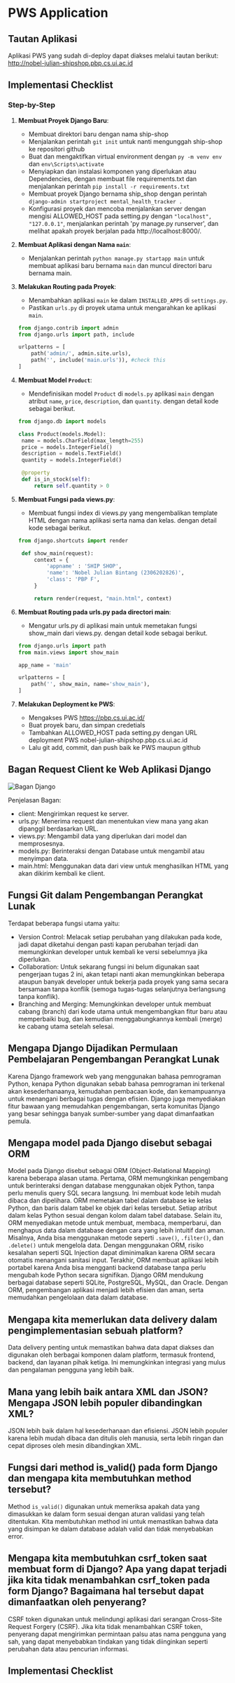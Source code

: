 # PWS Application

## Tautan Aplikasi
Aplikasi PWS yang sudah di-deploy dapat diakses melalui tautan berikut:
http://nobel-julian-shipshop.pbp.cs.ui.ac.id

## Implementasi Checklist
### Step-by-Step
1. **Membuat Proyek Django Baru**:
    - Membuat direktori baru dengan nama ship-shop
    - Menjalankan perintah `git init` untuk nanti mengunggah ship-shop ke repositori github
    - Buat dan mengaktifkan virtual environment dengan `py -m venv env` dan `env\Scripts\activate`
    - Menyiapkan dan instalasi komponen yang diperlukan atau Dependencies, dengan membuat file requirements.txt dan menjalankan perintah `pip install -r requirements.txt`
    - Membuat proyek Django bernama ship_shop dengan perintah `django-admin startproject mental_health_tracker .`
    - Konfigurasi proyek dan mencoba menjalankan server dengan mengisi ALLOWED_HOST pada setting.py dengan `"localhost", "127.0.0.1"`, menjalankan perintah 'py manage.py runserver', dan melihat apakah proyek berjalan pada http://localhost:8000/.
   
2. **Membuat Aplikasi dengan Nama `main`**:
    - Menjalankan perintah `python manage.py startapp main` untuk membuat aplikasi baru bernama `main` dan muncul directori baru bernama main.

3. **Melakukan Routing pada Proyek**:
    - Menambahkan aplikasi `main` ke dalam `INSTALLED_APPS` di `settings.py`.
    - Pastikan `urls.py` di proyek utama untuk mengarahkan ke aplikasi `main`.
    ```python
    from django.contrib import admin
    from django.urls import path, include

    urlpatterns = [
        path('admin/', admin.site.urls),
        path('', include('main.urls')), #check this
    ]

4. **Membuat Model `Product`**:
    - Mendefinisikan model `Product` di `models.py` aplikasi `main` dengan atribut `name`, `price`, `description`, dan `quantity`. dengan detail kode sebagai berikut.
   
   ```python
   from django.db import models

   class Product(models.Model):
    name = models.CharField(max_length=255)
    price = models.IntegerField()
    description = models.TextField()
    quantity = models.IntegerField()

    @property
    def is_in_stock(self):
        return self.quantity > 0

5. **Membuat Fungsi pada views.py**:
    - Membuat fungsi index di views.py yang mengembalikan template HTML dengan nama aplikasi serta nama dan kelas. dengan detail kode sebagai berikut.
   
   ```python
   from django.shortcuts import render

    def show_main(request):
        context = {
            'appname' : 'SHIP SHOP',
            'name': 'Nobel Julian Bintang (2306202826)',
            'class': 'PBP F',
        }

        return render(request, "main.html", context)

6. **Membuat Routing pada urls.py pada directori main**:
    - Mengatur urls.py di aplikasi main untuk memetakan fungsi show_main dari views.py. dengan detail kode sebagai berikut.

    ```python
    from django.urls import path
    from main.views import show_main

    app_name = 'main'

    urlpatterns = [
        path('', show_main, name='show_main'),
    ]

7. **Melakukan Deployment ke PWS**:
    - Mengakses PWS https://pbp.cs.ui.ac.id/
    - Buat proyek baru, dan simpan credetials
    - Tambahkan ALLOWED_HOST pada setting.py dengan URL deployment PWS nobel-julian-shipshop.pbp.cs.ui.ac.id
    - Lalu git add, commit, dan push baik ke PWS maupun github


## Bagan Request Client ke Web Aplikasi Django

![Bagan Django](https://github.com/user-attachments/assets/e365b002-4edc-4e59-8eeb-24e037d4f65e)

Penjelasan Bagan:
- client: Mengirimkan request ke server.
- urls.py: Menerima request dan menentukan view mana yang akan dipanggil berdasarkan URL.
- views.py: Mengambil data yang diperlukan dari model dan memprosesnya.
- models.py: Berinteraksi dengan Database untuk mengambil atau menyimpan data.
- main.html: Menggunakan data dari view untuk menghasilkan HTML yang akan dikirim kembali ke client.

## Fungsi Git dalam Pengembangan Perangkat Lunak

Terdapat beberapa fungsi utama yaitu:
- Version Control: Melacak setiap perubahan yang dilakukan pada kode, jadi dapat diketahui dengan pasti kapan perubahan terjadi dan memungkinkan developer untuk kembali ke versi sebelumnya jika diperlukan.
- Collaboration: Untuk sekarang fungsi ini belum digunakan saat pengerjaan tugas 2 ini, akan tetapi nanti akan memungkinkan beberapa ataupun banyak developer untuk bekerja pada proyek yang sama secara bersamaan tanpa konflik (semoga tugas-tugas selanjutnya berlangsung tanpa konflik).
- Branching and Merging: Memungkinkan developer untuk membuat cabang (branch) dari kode utama untuk mengembangkan fitur baru atau memperbaiki bug, dan kemudian menggabungkannya kembali (merge) ke cabang utama setelah selesai.

## Mengapa Django Dijadikan Permulaan Pembelajaran Pengembangan Perangkat Lunak

Karena Django framework web yang menggunakan bahasa pemrograman Python, kenapa Python digunakan sebab bahasa pemrograman ini terkenal akan kesederhanaanya, kemudahan pembacaan kode, dan kemampuannya untuk menangani berbagai tugas dengan efisien. Django juga menyediakan fitur bawaan yang memudahkan pengembangan, serta komunitas Django yang besar sehingga banyak sumber-sumber yang dapat dimanfaatkan pemula.

## Mengapa model pada Django disebut sebagai ORM

Model pada Django disebut sebagai ORM (Object-Relational Mapping) karena beberapa alasan utama. Pertama, ORM memungkinkan pengembang untuk berinteraksi dengan database menggunakan objek Python, tanpa perlu menulis query SQL secara langsung. Ini membuat kode lebih mudah dibaca dan dipelihara. ORM memetakan tabel dalam database ke kelas Python, dan baris dalam tabel ke objek dari kelas tersebut. Setiap atribut dalam kelas Python sesuai dengan kolom dalam tabel database. Selain itu, ORM menyediakan metode untuk membuat, membaca, memperbarui, dan menghapus data dalam database dengan cara yang lebih intuitif dan aman. Misalnya, Anda bisa menggunakan metode seperti `.save()`, `.filter()`, dan `.delete()` untuk mengelola data. Dengan menggunakan ORM, risiko kesalahan seperti SQL Injection dapat diminimalkan karena ORM secara otomatis menangani sanitasi input. Terakhir, ORM membuat aplikasi lebih portabel karena Anda bisa mengganti backend database tanpa perlu mengubah kode Python secara signifikan. Django ORM mendukung berbagai database seperti SQLite, PostgreSQL, MySQL, dan Oracle. Dengan ORM, pengembangan aplikasi menjadi lebih efisien dan aman, serta memudahkan pengelolaan data dalam database.

## Mengapa kita memerlukan data delivery dalam pengimplementasian sebuah platform?

Data delivery penting untuk memastikan bahwa data dapat diakses dan digunakan oleh berbagai komponen dalam platform, termasuk frontend, backend, dan layanan pihak ketiga. Ini memungkinkan integrasi yang mulus dan pengalaman pengguna yang lebih baik.

## Mana yang lebih baik antara XML dan JSON? Mengapa JSON lebih populer dibandingkan XML?

JSON lebih baik dalam hal kesederhanaan dan efisiensi. JSON lebih populer karena lebih mudah dibaca dan ditulis oleh manusia, serta lebih ringan dan cepat diproses oleh mesin dibandingkan XML.

## Fungsi dari method is_valid() pada form Django dan mengapa kita membutuhkan method tersebut?

Method `is_valid()` digunakan untuk memeriksa apakah data yang dimasukkan ke dalam form sesuai dengan aturan validasi yang telah ditentukan. Kita membutuhkan method ini untuk memastikan bahwa data yang disimpan ke dalam database adalah valid dan tidak menyebabkan error.

## Mengapa kita membutuhkan csrf_token saat membuat form di Django? Apa yang dapat terjadi jika kita tidak menambahkan csrf_token pada form Django? Bagaimana hal tersebut dapat dimanfaatkan oleh penyerang?

CSRF token digunakan untuk melindungi aplikasi dari serangan Cross-Site Request Forgery (CSRF). Jika kita tidak menambahkan CSRF token, penyerang dapat mengirimkan permintaan palsu atas nama pengguna yang sah, yang dapat menyebabkan tindakan yang tidak diinginkan seperti perubahan data atau pencurian informasi.

## Implementasi Checklist
